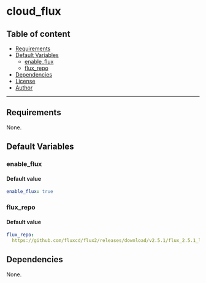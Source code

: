 # cloud_flux

## Table of content

- [Requirements](#requirements)
- [Default Variables](#default-variables)
  - [enable_flux](#enable_flux)
  - [flux_repo](#flux_repo)
- [Dependencies](#dependencies)
- [License](#license)
- [Author](#author)

---

## Requirements

None.

## Default Variables

### enable_flux

#### Default value

```YAML
enable_flux: true
```

### flux_repo

#### Default value

```YAML
flux_repo: 
  https://github.com/fluxcd/flux2/releases/download/v2.5.1/flux_2.5.1_linux_amd64.tar.gz
```



## Dependencies

None.
